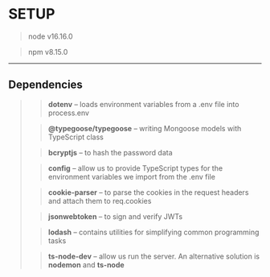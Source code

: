 # SETUP

> node v16.16.0

> npm v8.15.0

---

## Dependencies

>> **dotenv** – loads environment variables from a .env file into process.env
> 
>> **@typegoose/typegoose** – writing Mongoose models with TypeScript class
> 
>> **bcryptjs** – to hash the password data
> 
>> **config** – allow us to provide TypeScript types for the environment variables we import from the .env file
> 
>> **cookie-parser** – to parse the cookies in the request headers and attach them to req.cookies
> 
>> **jsonwebtoken** – to sign and verify JWTs
> 
>> **lodash** – contains utilities for simplifying common programming tasks
>
>> **ts-node-dev** – allow us run the server. An alternative solution is **nodemon** and **ts-node**

